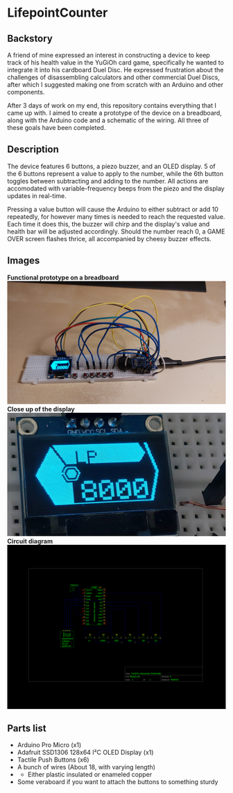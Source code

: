# LifepointCounter
## Backstory
A friend of mine expressed an interest in constructing a device to keep track of his health value in the YuGiOh card game, specifically he wanted to integrate it into his cardboard Duel Disc. He expressed frustration about the challenges of disassembling calculators and other commercial Duel Discs, after which I suggested making one from scratch with an Arduino and other components.

After 3 days of work on my end, this repository contains everything that I came up with. I aimed to create a prototype of the device on a breadboard, along with the Arduino code and a schematic of the wiring. All three of these goals have been completed.

## Description
The device features 6 buttons, a piezo buzzer, and an OLED display. 5 of the 6 buttons represent a value to apply to the number, while the 6th button toggles between subtracting and adding to the number. All actions are accomodated with variable-frequency beeps from the piezo and the display updates in real-time.

Pressing a value button will cause the Arduino to either subtract or add 10 repeatedly, for however many times is needed to reach the requested value. Each time it does this, the buzzer will chirp and the display's value and health bar will be adjusted accordingly. Should the number reach 0, a GAME OVER screen flashes thrice, all accompanied by cheesy buzzer effects.

## Images
**Functional prototype on a breadboard**
![A white board perforated with a grid of dots, buried beneath a mess of wires and components](READMEAssets/Prototype.jpg)
**Close up of the display**
![A magnified picture of the display. It is powered on, showing the number 8000 encased in a futuristic design](READMEAssets/DisplayCloseup.jpg)
**Circuit diagram**
![A technical schematic depicting the wiring of the device](BoardSchematic/Board.png)

## Parts list
* Arduino Pro Micro (x1)
* Adafruit SSD1306 128x64 I²C OLED Display (x1)
* Tactile Push Buttons (x6)
* A bunch of wires (About 18, with varying length)
* * Either plastic insulated or enameled copper
* Some veraboard if you want to attach the buttons to something sturdy
